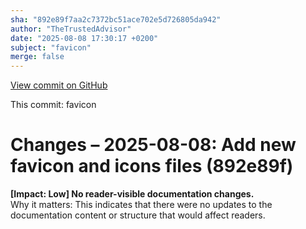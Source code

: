 ```yaml
---
sha: "892e89f7aa2c7372bc51ace702e5d726805da942"
author: "TheTrustedAdvisor"
date: "2025-08-08 17:30:17 +0200"
subject: "favicon"
merge: false
---
```


[View commit on GitHub](https://github.com/TheTrustedAdvisor/FabricAdoptionFramework/commit/892e89f7aa2c7372bc51ace702e5d726805da942)

This commit: favicon

# Changes – 2025-08-08: Add new favicon and icons files (892e89f)

**[Impact: Low] No reader-visible documentation changes.**  
Why it matters: This indicates that there were no updates to the documentation content or structure that would affect readers.
